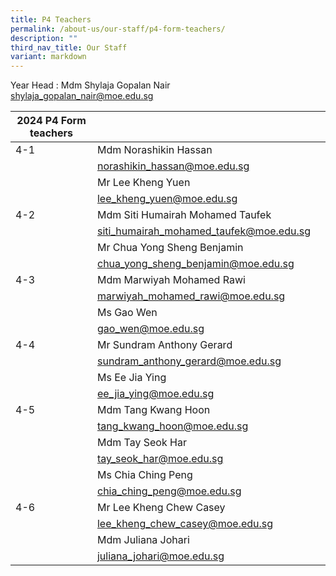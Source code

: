 ```yaml
---
title: P4 Teachers
permalink: /about-us/our-staff/p4-form-teachers/
description: ""
third_nav_title: Our Staff
variant: markdown
---
```

Year Head : Mdm Shylaja Gopalan Nair
<br>
shylaja_gopalan_nair@moe.edu.sg
<br>



| 2024 P4 Form teachers |  | |
| -------- | -------- | -------- |
| 4-1  | Mdm Norashikin Hassan  |    |
|     | norashikin_hassan@moe.edu.sg    |     |
|     | Mr Lee Kheng Yuen    |  |
|     |  lee_kheng_yuen@moe.edu.sg  |    |
| 4-2    | Mdm Siti Humairah Mohamed Taufek  |      |
|     | siti_humairah_mohamed_taufek@moe.edu.sg  |     |
|     | Mr Chua Yong Sheng Benjamin   |      |
|     | chua_yong_sheng_benjamin@moe.edu.sg    |    |
| 4-3   | Mdm Marwiyah Mohamed Rawi   |    |
|     | marwiyah_mohamed_rawi@moe.edu.sg     |    |
|      | Ms Gao Wen     |   |
|      | gao_wen@moe.edu.sg   |    |
| 4-4   | Mr Sundram Anthony Gerard     |      |
|      |  sundram_anthony_gerard@moe.edu.sg   |   |
|     | Ms Ee Jia Ying   |      |
|      |  ee_jia_ying@moe.edu.sg  |     |
| 4-5    | Mdm Tang Kwang Hoon      |      |
|     | tang_kwang_hoon@moe.edu.sg    |      |
|     | Mdm Tay Seok Har         |   |
|    |  tay_seok_har@moe.edu.sg  |     |
|     | Ms Chia Ching Peng         |   |
|    |  chia_ching_peng@moe.edu.sg   |     |
| 4-6    | Mr Lee Kheng Chew Casey      |      |
|     | lee_kheng_chew_casey@moe.edu.sg    |      |
|     | Mdm Juliana Johari         |   |
|    |  juliana_johari@moe.edu.sg  |     |